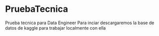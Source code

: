 # PruebaTecnica
Prueba tecnica para Data Engineer
Para inciar descargaremos la base de datos de kaggle para trabajar localmente con ella